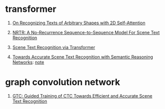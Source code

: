 # transformer

1. [On Recognizing Texts of Arbitrary Shapes with 2D Self-Attention](https://arxiv.org/pdf/1910.04396.pdf)

2. [NRTR: A No-Recurrence Sequence-to-Sequence Model For Scene Text Recognition](https://arxiv.org/pdf/1806.00926.pdf)

3. [Scene Text Recognition via Transformer](https://arxiv.org/pdf/2003.08077.pdf)

4. [Towards Accurate Scene Text Recognition with Semantic Reasoning Networks](https://arxiv.org/pdf/2003.12294.pdf):     [note](https://github.com/ChaseMonsterAway/Knowledge/blob/master/note/scene_txt_recognition/TowardsAccurateSTRwithSemanticReasoningNets.md)

   

# graph convolution network

1. [GTC: Guided Training of CTC Towards Efficient and Accurate Scene Text Recognition](https://arxiv.org/pdf/2002.01276.pdf)

   
